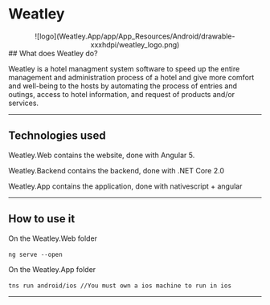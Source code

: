 # Weatley
<div style="text-align:center">![logo](Weatley.App/app/App_Resources/Android/drawable-xxxhdpi/weatley_logo.png)</div>
## What does Weatley do?

Weatley is a hotel managment system software to speed up the entire management and administration
process of a hotel and give more comfort and well-being to the hosts by automating the process
of entries and outings, access to hotel information, and request of products and/or services.

------

## Technologies used

Weatley.Web contains the website, done with Angular 5.

Weatley.Backend contains the backend, done with .NET Core 2.0

Weatley.App contains the application, done with nativescript + angular

------

## How to use it


On the Weatley.Web folder

`ng serve --open`

On the Weatley.App folder

`tns run android/ios //You must own a ios machine to run in ios`

------ 
